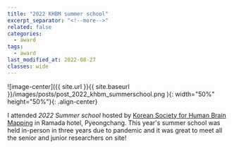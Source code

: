 ```yaml
---
title: "2022 KHBM summer school"
excerpt_separator: "<!--more-->"
related: false
categories:
  - award
tags:
  - award
last_modified_at: 2022-08-27
classes: wide
---
```

![image-center]({{ site.url }}{{ site.baseurl }}/images/posts/post_2022_khbm_summerschool.png ){: width="50%" height="50%"}{: .align-center}

I attended *2022 Summer school* hosted by [Korean Society for Human Brain Mapping](https://khbm.org/english/) in Ramada hotel, Pyeongchang. This year's summer school was held in-person in three years due to pandemic and it was great to meet all the senior and junior researchers on site! 
